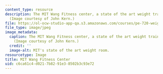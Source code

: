 ```yaml
---
content_type: resource
description: The MIT Wang Fitness center, a state of the art weight training facility.
  (Image courtesy of John Kern.)
file: https://ol-ocw-studio-app-qa.s3.amazonaws.com/courses/pe-720-weight-training-spring-2006/c6ca61c4d0217b8291e38502b3c93e72_pe-720s06.jpg
file_type: image/jpeg
image_metadata:
  caption: The MIT Wang Fitness center, a state of the art weight training facility.
    (Image courtesy of John Kern.)
  credit: ''
  image-alt: MIT's state of the art weight room.
resourcetype: Image
title: MIT Wang Fitness Center
uid: c6ca61c4-d021-7b82-91e3-8502b3c93e72
---
```


